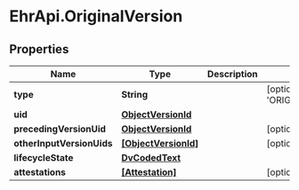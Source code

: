 # EhrApi.OriginalVersion

## Properties
Name | Type | Description | Notes
------------ | ------------- | ------------- | -------------
**type** | **String** |  | [optional] [default to &#x27;ORIGINAL_VERSION&#x27;]
**uid** | [**ObjectVersionId**](ObjectVersionId.md) |  | 
**precedingVersionUid** | [**ObjectVersionId**](ObjectVersionId.md) |  | [optional] 
**otherInputVersionUids** | [**[ObjectVersionId]**](ObjectVersionId.md) |  | [optional] 
**lifecycleState** | [**DvCodedText**](DvCodedText.md) |  | 
**attestations** | [**[Attestation]**](Attestation.md) |  | [optional] 
